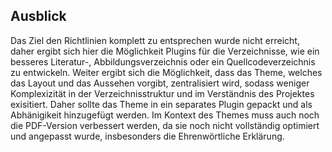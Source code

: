 ## Ausblick

Das Ziel den Richtlinien komplett zu entsprechen wurde nicht erreicht, daher ergibt sich hier die Möglichkeit Plugins für die Verzeichnisse, wie ein besseres Literatur-, Abbildungsverzeichnis oder ein Quellcodeverzeichnis zu entwickeln. 
Weiter ergibt sich die Möglichkeit, dass das Theme, welches das Layout und das Aussehen vorgibt, zentralisiert wird, sodass weniger Komplexizität in der Verzeichnisstruktur und im Verständnis des Projektes exisitiert. Daher sollte das Theme in ein separates Plugin gepackt und als Abhänigikeit hinzugefügt werden. Im Kontext des Themes muss auch noch die PDF-Version verbessert werden, da sie noch nicht vollständig optimiert und angepasst wurde, insbesonders die Ehrenwörtliche Erklärung.
